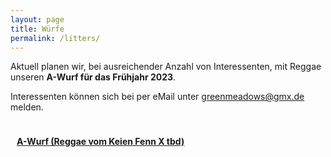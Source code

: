 ```yaml
---
layout: page
title: Würfe
permalink: /litters/
---
```



Aktuell planen wir, bei ausreichender Anzahl von Interessenten, mit Reggae unseren **A-Wurf für das Frühjahr 2023**.

Interessenten können sich bei per eMail unter <a href="mailto:greenmeadows@gmx.de">greenmeadows@gmx.de</a> melden.

<div style="float:left; margin: 10px;">
 <p><strong><a href="a-wurf">A-Wurf (Reggae vom Keien Fenn X tbd)</a></strong></p>
</div>
